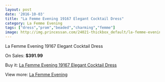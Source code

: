 ```yaml
---
layout: post
date: '2016-10-03'
title: "La Femme Evening 19167 Elegant Cocktail Dress"
category: La Femme Evening
tags: ["dress","prom","beaded","charming","femme"]
image: http://img.princessan.com/24021-thickbox_default/la-femme-evening-19167-elegant-cocktail-dress.jpg
---
```

La Femme Evening 19167 Elegant Cocktail Dress

On Sales: **$391.99**
<a href="https://www.princessan.com/en/la-femme-evening/11099-la-femme-evening-19167-elegant-cocktail-dress.html"><amp-img layout="responsive" width="600" height="600" src="//img.princessan.com/24021-thickbox_default/la-femme-evening-19167-elegant-cocktail-dress.jpg" alt="La Femme Evening 19167 Elegant Cocktail Dress 0" /></a>

Buy it: [La Femme Evening 19167 Elegant Cocktail Dress](https://www.princessan.com/en/la-femme-evening/11099-la-femme-evening-19167-elegant-cocktail-dress.html "La Femme Evening 19167 Elegant Cocktail Dress")

View more: [La Femme Evening](https://www.princessan.com/en/29-la-femme-evening "La Femme Evening")